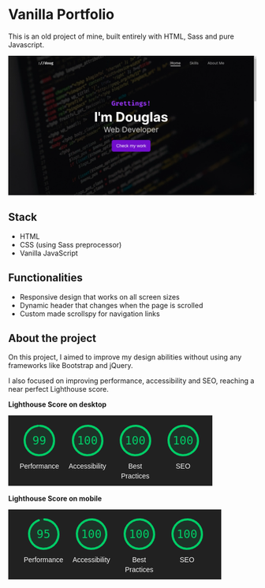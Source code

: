 # **Vanilla Portfolio**

This is an old project of mine, built entirely with HTML, Sass and pure Javascript.

![Portfolio Home section](public/portfolio-home.png)

## Stack
- HTML
- CSS (using Sass preprocessor)
- Vanilla JavaScript

## Functionalities
- Responsive design that works on all screen sizes
- Dynamic header that changes when the page is scrolled
- Custom made scrollspy for navigation links

## About the project
On this project, I aimed to improve my design abilities without using any frameworks
like Bootstrap and jQuery.

I also focused on improving performance, accessibility and SEO, reaching a near perfect Lighthouse score.

**Lighthouse Score on desktop**

![Lighthouse score on desktop screens](/public/lighthouse-desktop.png)

**Lighthouse Score on mobile**

![Lighthouse score on mobile screens](public/lighthouse-mobile.png)
